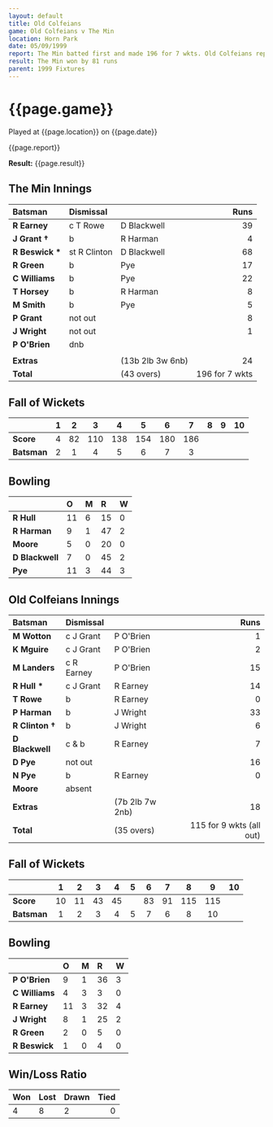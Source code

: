 ```yaml
---
layout: default
title: Old Colfeians
game: Old Colfeians v The Min
location: Horn Park
date: 05/09/1999
report: The Min batted first and made 196 for 7 wkts. Old Colfeians replied with 115 all out
result: The Min won by 81 runs
parent: 1999 Fixtures
---
```


# {{page.game}}

Played at {{page.location}} on {{page.date}}

{{page.report}}

**Result:** {{page.result}}


## The Min Innings

| Batsman | Dismissal |  | Runs |
|:---|:---|---|---:|
| **R Earney** | c T Rowe | D Blackwell | 39 |
| **J Grant &#8224;** | b | R Harman | 4 |
| **R Beswick &#42;** | st R Clinton | D Blackwell | 68 |
| **R Green** | b | Pye | 17 |
| **C Williams** | b | Pye | 22 |
| **T Horsey** | b | R Harman | 8 |
| **M Smith** | b | Pye | 5 |
| **P Grant** | not out |  | 8 |
| **J Wright** | not out |  | 1 |
| **P O'Brien** | dnb |  |  |
|  |  |  |  |
| **Extras** | | (13b 2lb 3w 6nb) | 24 |
| **Total** | | (43 overs) | 196 for 7 wkts |

## Fall of Wickets

| | 1 | 2 | 3 | 4 | 5 | 6 | 7 | 8 | 9 | 10 |
|---|:---:|:---:|:---:|:---:|:---:|:---:|:---:|:---:|:---:|:---:|
| **Score** | 4 | 82 | 110 | 138 | 154 | 180 | 186 |  |  |  |
| **Batsman** | 2 | 1 | 4 | 5 | 6 | 7 | 3 |  |  |  |

## Bowling

| | O | M | R | W |
|---|:---|:---|:---|:---|
| **R Hull** | 11 | 6 | 15 | 0 |
| **R Harman** | 9 | 1 | 47 | 2 |
| **Moore** | 5 | 0 | 20 | 0 |
| **D Blackwell** | 7 | 0 | 45 | 2 |
| **Pye** | 11 | 3 | 44 | 3 |

## Old Colfeians Innings

| Batsman | Dismissal |  | Runs |
|:---|:---|---|---:|
| **M Wotton** | c J Grant | P O'Brien | 1 |
| **K Mguire** | c J Grant | P O'Brien | 2 |
| **M Landers** | c R Earney | P O'Brien | 15 |
| **R Hull &#42;** | c J Grant | R Earney | 14 |
| **T Rowe** | b | R Earney | 0 |
| **P Harman** | b | J Wright | 33 |
| **R Clinton &#8224;** | b | J Wright | 6 |
| **D Blackwell** | c & b | R Earney | 7 |
| **D Pye** | not out |  | 16 |
| **N Pye** | b | R Earney | 0 |
| **Moore** | absent |  |  |
| **Extras** | | (7b 2lb 7w 2nb) | 18 |
| **Total** | | (35 overs) | 115 for 9 wkts (all out) |

## Fall of Wickets

| | 1 | 2 | 3 | 4 | 5 | 6 | 7 | 8 | 9 | 10 |
|---|:---:|:---:|:---:|:---:|:---:|:---:|:---:|:---:|:---:|:---:|
| **Score** | 10 | 11 | 43 | 45 |  | 83 | 91 | 115 | 115 |  |
| **Batsman** | 1 | 2 | 3 | 4 | 5 | 7 | 6 | 8 | 10 |  |

## Bowling

| | O | M | R | W |
|---|:---|:---|:---|:---|
| **P O'Brien** | 9 | 1 | 36 | 3 |
| **C Williams** | 4 | 3 | 3 | 0 |
| **R Earney** | 11 | 3 | 32 | 4 |
| **J Wright** | 8 | 1 | 25 | 2 |
| **R Green** | 2 | 0 | 5 | 0 |
| **R Beswick** | 1 | 0 | 4 | 0 |

## Win/Loss Ratio

| Won | Lost | Drawn | Tied |
|:---|:---|:---|---:|
| 4 | 8 | 2 | 0 |